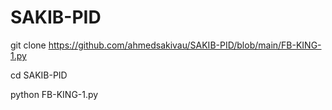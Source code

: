 # SAKIB-PID 

git clone https://github.com/ahmedsakivau/SAKIB-PID/blob/main/FB-KING-1.py

cd SAKIB-PID

python FB-KING-1.py

